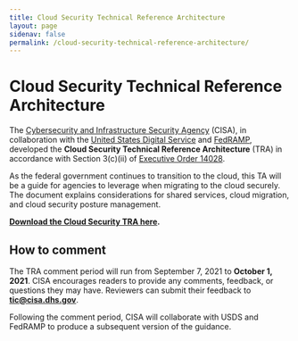 ```yaml
---
title: Cloud Security Technical Reference Architecture
layout: page
sidenav: false
permalink: /cloud-security-technical-reference-architecture/
---
```


# Cloud Security Technical Reference Architecture

The [Cybersecurity and Infrastructure Security Agency](https://cisa.gov) (CISA), in collaboration with the [United States Digital Service](https://usds.gov) and [FedRAMP](https://www.fedramp.gov), developed the **Cloud Security Technical Reference Architecture** (TRA) in accordance with Section 3(c)(ii) of [Executive Order 14028](https://www.whitehouse.gov/briefing-room/presidential-actions/2021/05/12/executive-order-on-improving-the-nations-cybersecurity/).

As the federal government continues to transition to the cloud, this TA will be a guide for agencies to leverage when migrating to the cloud securely. The document explains considerations for shared services, cloud migration, and cloud security posture management.

**[Download the Cloud Security TRA here](https://cisa.gov/publication/cloud-security-technical-reference-architecture).**

<!-- Read more in [CISA's blog post announcing the Cloud Security TRA](#). -->

## How to comment

The TRA comment period will run from September 7, 2021 to **October 1, 2021**. CISA encourages readers to provide any comments, feedback, or questions they may have. Reviewers can submit their feedback to **[tic@cisa.dhs.gov](mailto:tic@cisa.dhs.gov)**.

Following the comment period, CISA will collaborate with USDS and FedRAMP to produce a subsequent version of the guidance.
